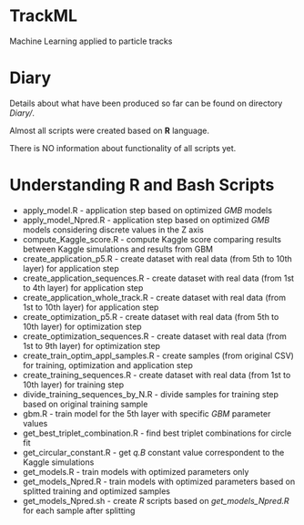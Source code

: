 # TrackML
Machine Learning applied to particle tracks

Diary
=====

Details about what have been produced so far can be found on directory _Diary/_.

Almost all scripts were created based on **R** language.

There is NO information about functionality of all scripts yet.

Understanding R and Bash Scripts
================================

* apply_model.R - application step based on optimized *GMB* models
* apply_model_Npred.R - application step based on optimized *GMB* models considering discrete values in the Z axis
* compute_Kaggle_score.R - compute Kaggle score comparing results between Kaggle simulations and results from GBM
* create_application_p5.R - create dataset with real data (from 5th to 10th layer) for application step
* create_application_sequences.R - create dataset with real data (from 1st to 4th layer) for application step
* create_application_whole_track.R - create dataset with real data (from 1st to 10th layer) for application step
* create_optimization_p5.R - create dataset with real data (from 5th to 10th layer) for optimization step
* create_optimization_sequences.R - create dataset with real data (from 1st to 9th layer) for optimization step
* create_train_optim_appl_samples.R - create samples (from original CSV) for training, optimization and application step
* create_training_sequences.R - create dataset with real data (from 1st to 10th layer) for training step
* divide_training_sequences_by_N.R - divide samples for training step based on original training sample
* gbm.R - train model for the 5th layer with specific *GBM* parameter values
* get_best_triplet_combination.R - find best triplet combinations for circle fit
* get_circular_constant.R - get *q.B* constant value correspondent to the Kaggle simulations
* get_models.R - train models with optimized parameters only
* get_models_Npred.R - train models with optimized parameters based on splitted training and optimized samples
* get_models_Npred.sh - create *R* scripts based on *get_models_Npred.R* for each sample after splitting


